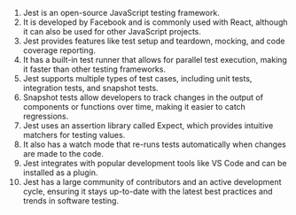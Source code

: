 

1. Jest is an open-source JavaScript testing framework.
2. It is developed by Facebook and is commonly used with React, although it can also be used for other JavaScript projects.
3. Jest provides features like test setup and teardown, mocking, and code coverage reporting.
4. It has a built-in test runner that allows for parallel test execution, making it faster than other testing frameworks.
5. Jest supports multiple types of test cases, including unit tests, integration tests, and snapshot tests.
6. Snapshot tests allow developers to track changes in the output of components or functions over time, making it easier to catch regressions.
7. Jest uses an assertion library called Expect, which provides intuitive matchers for testing values.
8. It also has a watch mode that re-runs tests automatically when changes are made to the code.
9. Jest integrates with popular development tools like VS Code and can be installed as a plugin.
10. Jest has a large community of contributors and an active development cycle, ensuring it stays up-to-date with the latest best practices and trends in software testing.